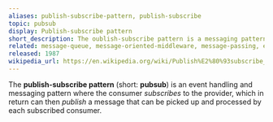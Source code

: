 ```yaml
---
aliases: publish-subscribe-pattern, publish-subscribe
topic: pubsub
display: Publish-subscribe pattern
short_description: The oublish-subscribe pattern is a messaging pattern where the consumer subscribes to the provider
related: message-queue, message-oriented-middleware, message-passing, event-bus, event-handlers, event-listener, message-bus, event-sourcing, observer-pattern, event-driven-programming
released: 1987
wikipedia_url: https://en.wikipedia.org/wiki/Publish%E2%80%93subscribe_pattern
---
```

The **publish-subscribe pattern** (short: **pubsub**) is an event handling and messaging pattern where the consumer _subscribes_ to the provider, which in return can then _publish_ a message that can be picked up and processed by each subscribed consumer.
